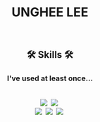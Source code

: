 <h1 align="center"> UNGHEE LEE </h1>
<br />
<h2 align="center">🛠 Skills 🛠</h2>
<h3 align="center">
<p>I've used at least once...</p>
<br/>
<img src="https://img.shields.io/badge/Javascript-F7DF1E?style=flat-square&logo=JavaScript&logoColor=white"/></a>&nbsp 
<img src="https://img.shields.io/badge/TypeScript-3178C6?style=flat-square&logo=TypeScript&logoColor=white"/></a>&nbsp 
<br /> 
<img src="https://img.shields.io/badge/React-61DAFB?style=flat-square&logo=React&logoColor=white"/></a>&nbsp
<img src="https://img.shields.io/badge/Next.js-000000?style=flat-square&logo=Next.js&logoColor=white"/></a>&nbsp 
<img src="https://img.shields.io/badge/NestJS-E0234E?style=flat-square&logo=NestJS&logoColor=white"/></a>&nbsp 
</h3>

